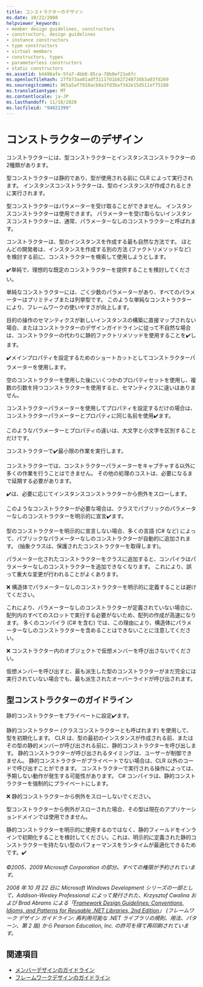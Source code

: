 ```yaml
---
title: コンストラクターのデザイン
ms.date: 10/22/2008
helpviewer_keywords:
- member design guidelines, constructors
- constructors, design guidelines
- instance constructors
- type constructors
- virtual members
- constructors, types
- parameterless constructors
- static constructors
ms.assetid: b4496afe-5fa7-4bb0-85ca-70b0ef21e6fc
ms.openlocfilehash: 27fb73aa01adf31117d1b82724873db3a03fd269
ms.sourcegitcommit: 965a5af7918acb0a3fd3baf342e15d511ef75188
ms.translationtype: MT
ms.contentlocale: ja-JP
ms.lasthandoff: 11/18/2020
ms.locfileid: "94821399"
---
```

# <a name="constructor-design"></a>コンストラクターのデザイン

コンストラクターには、型コンストラクターとインスタンスコンストラクターの2種類があります。

型コンストラクターは静的であり、型が使用される前に CLR によって実行されます。 インスタンスコンストラクターは、型のインスタンスが作成されるときに実行されます。

型コンストラクターはパラメーターを受け取ることができません。 インスタンスコンストラクターは使用できます。 パラメーターを受け取らないインスタンスコンストラクターは、通常、パラメーターなしのコンストラクターと呼ばれます。

コンストラクターは、型のインスタンスを作成する最も自然な方法です。 ほとんどの開発者は、インスタンスを作成する別の方法 (ファクトリメソッドなど) を検討する前に、コンストラクターを検索して使用しようとします。

✔️単純で、理想的な既定のコンストラクターを提供することを検討してください。

単純なコンストラクターには、ごく少数のパラメーターがあり、すべてのパラメーターはプリミティブまたは列挙型です。 このような単純なコンストラクターにより、フレームワークの使いやすさが向上します。

目的の操作のセマンティクスが新しいインスタンスの構築に直接マップされない場合、またはコンストラクターのデザインガイドラインに従って不自然な場合は、コンストラクターの代わりに静的ファクトリメソッドを使用することを✔️します。

✔️メインプロパティを設定するためのショートカットとしてコンストラクターパラメーターを使用します。

空のコンストラクターを使用した後にいくつかのプロパティセットを使用し、複数の引数を持つコンストラクターを使用すると、セマンティクスに違いはありません。

コンストラクターパラメーターを使用してプロパティを設定するだけの場合は、コンストラクターパラメーターとプロパティに同じ名前を使用✔️ます。

このようなパラメーターとプロパティの違いは、大文字と小文字を区別することだけです。

コンストラクターで✔️最小限の作業を実行します。

コンストラクターでは、コンストラクターパラメーターをキャプチャする以外に多くの作業を行うことはできません。 その他の処理のコストは、必要になるまで延期する必要があります。

✔️は、必要に応じてインスタンスコンストラクターから例外をスローします。

このようなコンストラクターが必要な場合は、クラスでパブリックのパラメーターなしのコンストラクターを明示的に宣言✔️ます。

型のコンストラクターを明示的に宣言しない場合、多くの言語 (C# など) によって、パブリックなパラメーターなしのコンストラクターが自動的に追加されます。 (抽象クラスは、保護されたコンストラクターを取得します)。

パラメーター化されたコンストラクターをクラスに追加すると、コンパイラはパラメーターなしのコンストラクターを追加できなくなります。 これにより、誤って重大な変更が行われることがよくあります。

❌ 構造体でパラメーターなしのコンストラクターを明示的に定義することは避けてください。

これにより、パラメーターなしのコンストラクターが定義されていない場合に、配列内のすべてのスロットで実行する必要がないため、配列の作成が高速になります。 多くのコンパイラ (C# を含む) では、この理由により、構造体にパラメーターなしのコンストラクターを含めることはできないことに注意してください。

❌ コンストラクター内のオブジェクトで仮想メンバーを呼び出さないでください。

仮想メンバーを呼び出すと、最も派生した型のコンストラクターがまだ完全には実行されていない場合でも、最も派生されたオーバーライドが呼び出されます。

## <a name="type-constructor-guidelines"></a>型コンストラクターのガイドライン

静的コンストラクターをプライベートに設定✔️ます。

静的コンストラクター (クラスコンストラクターとも呼ばれます) を使用して、型を初期化します。 CLR は、型の最初のインスタンスが作成される前、またはその型の静的メンバーが呼び出される前に、静的コンストラクターを呼び出します。 静的コンストラクターが呼び出されるタイミングは、ユーザーが制御できません。 静的コンストラクターがプライベートでない場合は、CLR 以外のコードで呼び出すことができます。 コンストラクターで実行される操作によっては、予期しない動作が発生する可能性があります。 C# コンパイラは、静的コンストラクターを強制的にプライベートにします。

❌ 静的コンストラクターから例外をスローしないでください。

型コンストラクターから例外がスローされた場合、その型は現在のアプリケーションドメインでは使用できません。

静的コンストラクターを明示的に使用するのではなく、静的フィールドをインラインで初期化することを検討してください。これは、明示的に定義された静的コンストラクターを持たない型のパフォーマンスをランタイムが最適化できるためです。✔️

*©2005、2009 Microsoft Corporation の部分。すべての権限が予約されています。*

*2008 年 10 月 22 日に Microsoft Windows Development シリーズの一部として、Addison-Wesley Professional によって発行された、Krzysztof Cwalina および Brad Abrams による「[Framework Design Guidelines: Conventions, Idioms, and Patterns for Reusable .NET Libraries, 2nd Edition](https://www.informit.com/store/framework-design-guidelines-conventions-idioms-and-9780321545619)」 (フレームワーク デザイン ガイドライン: 再利用可能な .NET ライブラリの規則、用法、パターン、第 2 版) から Pearson Education, Inc. の許可を得て再印刷されています。*

## <a name="see-also"></a>関連項目

- [メンバーデザインのガイドライン](member.md)
- [フレームワークデザインのガイドライン](index.md)
